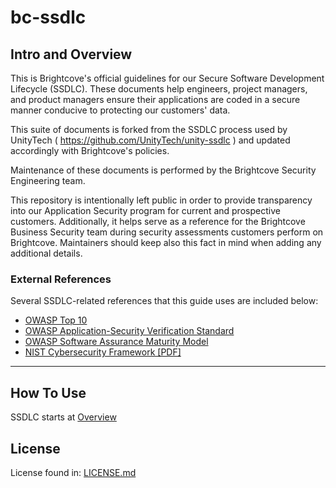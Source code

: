 # bc-ssdlc

## Intro and Overview
This is Brightcove's official guidelines for our Secure Software Development Lifecycle (SSDLC). These documents help engineers, project managers, and product managers ensure their applications are coded in a secure manner conducive to protecting our customers' data.

This suite of documents is forked from the SSDLC process used by UnityTech ( https://github.com/UnityTech/unity-ssdlc ) and updated accordingly with Brightcove's policies.

Maintenance of these documents is performed by the Brightcove Security Engineering team.

This repository is intentionally left public in order to provide transparency into our Application Security program for current and prospective customers. Additionally, it helps serve as a reference for the Brightcove Business Security team during security assessments customers perform on Brightcove. Maintainers should keep also this fact in mind when adding any additional details.

### External References
Several SSDLC-related references that this guide uses are included below:
* [OWASP Top 10](https://owasp.org/Top10/)
* [OWASP Application-Security Verification Standard](https://owasp.org/www-project-application-security-verification-standard/)
* [OWASP Software Assurance Maturity Model](https://owaspsamm.org/)
* [NIST Cybersecurity Framework \[PDF\]](https://pages.awscloud.com/rs/112-TZM-766/images/NIST_Cybersecurity_Framework_CSF.pdf)
---
## How To Use
SSDLC starts at [Overview](./Overview.md)

## License
License found in: [LICENSE.md](./LICENSE.md)

